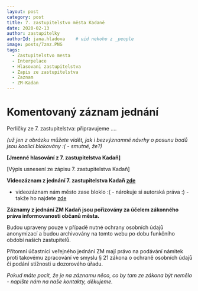 ```yaml
---
layout: post
category: post
title: 7. zastupitelstvo města Kadaně
date: 2020-02-13
author: zastupitelky
authorId: jana.hladova    # uid nekoho z _people
image: posts/7zmz.PNG
tags:
  - Zastupitelstvo mesta
  - Interpelace
  - Hlasovani zastupitelstva
  - Zapis ze zastupitelstva
  - Zaznam 
  - ZM-Kadan
---
```


# Komentovaný záznam jednání 

Perličky ze 7. zastupitelstva: připravujeme   ....


*(už jen z obrázku můžete vidět, jak i bezvýznamné návrhy o posunu bodů jsou koalicí blokovány :( - smutné, že?)*





**[Jmenné hlasování z 7. zastupitelstva Kadaň]**

[Výpis usnesení ze zápisu 7. zastupitelstva Kadaň]

**Videozáznam z jednání 7. zastupitelstva Kadaň [zde](https://www.youtube.com/watch?v=GCinSz15N6s)**

- videozáznam nám město zase bloklo :( - nárokuje si autorská práva :) - takže ho najdete [zde](https://drive.google.com/open?id=1HikHPcVRYDzXkePMGR43iWhEYCYs8r0W)




**Záznamy z jednání ZM Kadaň jsou pořizovány za účelem zákonného práva informovanosti občanů města.** 

Budou upraveny pouze v případě nutné ochrany osobních údajů anonymizací a budou archivovány na tomto webu po dobu funkčního období našich zastupitelů. 

Přítomní účastníci veřejného jednání ZM mají právo na podávání námitek proti takovému zpracování ve smyslu § 21 zákona o ochraně osobních údajů či podání stížnosti u dozorového úřadu.

*Pokud máte pocit, že je na záznamu něco, co by tam ze zákona být nemělo - napište nám na naše kontakty, děkujeme.*
